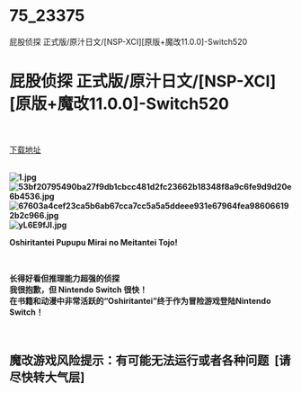 # 75_23375
屁股侦探 正式版/原汁日文/[NSP-XCI][原版+魔改11.0.0]-Switch520
# 屁股侦探 正式版/原汁日文/[NSP-XCI][原版+魔改11.0.0]-Switch520
 <br/></br>
[下载地址](https://www.switch520.cc/article/23375 "下载地址")
<br/></br>

<p><strong><img title="1.jpg" src="https://www.switch520.cc/muke_img/2021_10_16_ae1f3a2d0224a.jpg" alt="1.jpg"></strong><br>
<strong><img title="53bf20795490ba27f9db1cbcc481d2fc23662b18348f8a9c6fe9d9d20e6b4536.jpg" src="https://www.switch520.cc/muke_img/2021_10_16_861527503dfd9.jpg" alt="53bf20795490ba27f9db1cbcc481d2fc23662b18348f8a9c6fe9d9d20e6b4536.jpg"></strong><br>
<strong><img title="67603a4cef23ca5b6ab67cca7cc5a5a5ddeee931e67964fea986066192b2c966.jpg" src="https://www.switch520.cc/muke_img/2021_10_16_f4a8108900124.jpg" alt="67603a4cef23ca5b6ab67cca7cc5a5a5ddeee931e67964fea986066192b2c966.jpg"></strong><br>
<strong><img title="yL6E9fJl.jpg" src="https://www.switch520.cc/muke_img/2021_10_16_f34e8ac7f2cf2.jpg" alt="yL6E9fJl.jpg">&nbsp;</strong></p>
<p><strong>Oshiritantei Pupupu Mirai no Meitantei Tojo!</strong></p>
<p>&nbsp;</p>
<p><strong>长得好看但推理能力超强的侦探</strong><br>
<strong>我很抱歉，但 Nintendo Switch 很快！</strong><br>
<strong>在书籍和动漫中非常活跃的“Oshiritantei”终于作为冒险游戏登陆Nintendo Switch！</strong></p>
<p>&nbsp;</p>
<h2>魔改游戏风险提示：有可能无法运行或者各种问题 &nbsp;[请尽快转大气层]</h2>




